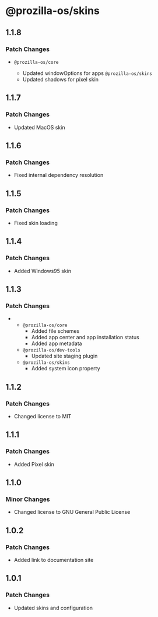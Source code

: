 # @prozilla-os/skins

## 1.1.8

### Patch Changes

- `@prozilla-os/core`

  - Updated windowOptions for apps
    `@prozilla-os/skins`
  - Updated shadows for pixel skin

## 1.1.7

### Patch Changes

- Updated MacOS skin

## 1.1.6

### Patch Changes

- Fixed internal dependency resolution

## 1.1.5

### Patch Changes

- Fixed skin loading

## 1.1.4

### Patch Changes

- Added Windows95 skin

## 1.1.3

### Patch Changes

- - `@prozilla-os/core`
    - Added file schemes
    - Added app center and app installation status
    - Added app metadata
  - `@prozilla-os/dev-tools`
    - Updated site staging plugin
  - `@prozilla-os/skins`
    - Added system icon property

## 1.1.2

### Patch Changes

- Changed license to MIT

## 1.1.1

### Patch Changes

- Added Pixel skin

## 1.1.0

### Minor Changes

- Changed license to GNU General Public License

## 1.0.2

### Patch Changes

- Added link to documentation site

## 1.0.1

### Patch Changes

- Updated skins and configuration
